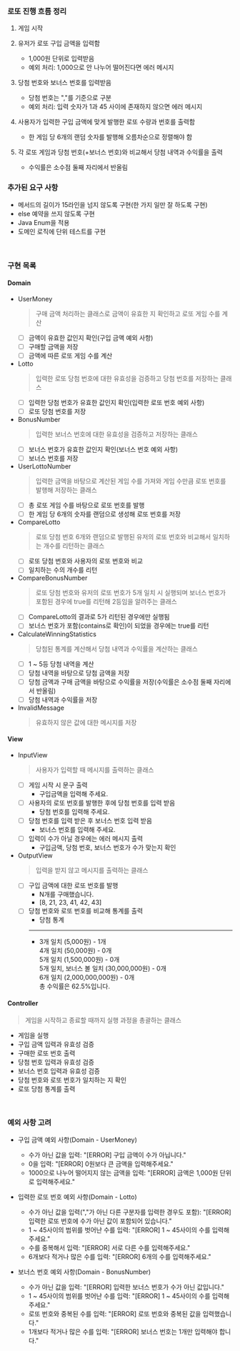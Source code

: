 ### 로또 진행 흐름 정리
1. 게임 시작

2. 유저가 로또 구입 금액을 입력함
   - 1,000원 단위로 입력받음
   - 예외 처리: 1,000으로 안 나누어 떨어진다면 에러 메시지

3. 당첨 번호와 보너스 번호를 입력받음
    - 당첨 번호는 ","를 기준으로 구분
    - 예외 처리: 입력 숫자가 1과 45 사이에 존재하지 않으면 에러 메시지

4. 사용자가 입력한 구입 금액에 맞게 발행한 로또 수량과 번호를 출력함
    - 한 게임 당 6개의 랜덤 숫자를 발행해 오름차순으로 정렬해야 함
   
5. 각 로또 게임과 당첨 번호(+보너스 번호)와 비교해서 당첨 내역과 수익률을 출력
    - 수익률은 소수점 둘째 자리에서 반올림

### 추가된 요구 사항
- 메서드의 길이가 15라인을 넘지 않도록 구현(한 가지 일만 잘 하도록 구현)
- else 예약을 쓰지 않도록 구현
- Java Enum을 적용
- 도메인 로직에 단위 테스트를 구현

<br>


### 구현 목록
#### Domain
- UserMoney 
  > 구매 금액 처리하는 클래스로 금액이 유효한 지 확인하고 로또 게임 수를 계산
  - [ ] 금액이 유효한 값인지 확인(구입 금액 예외 사항)
  - [ ] 구매할 금액을 저장
  - [ ] 금액에 따른 로또 게임 수를 계산

- Lotto
  > 입력한 로또 당첨 번호에 대한 유효성을 검증하고 당첨 번호를 저장하는 클래스
  - [ ] 입력한 당첨 번호가 유효한 값인지 확인(입력한 로또 번호 예외 사항)
  - [ ] 로또 당첨 번호를 저장

- BonusNumber
  > 입력한 보너스 번호에 대한 유효성을 검증하고 저장하는 클래스
  - [ ] 보너스 번호가 유효한 값인지 확인(보너스 번호 예외 사항)
  - [ ] 보너스 번호를 저장

- UserLottoNumber
  > 입력한 금액을 바탕으로 계산된 게임 수를 가져와 게임 수만큼 로또 번호를 발행해 저장하는 클래스
  - [ ] 총 로또 게임 수를 바탕으로 로또 번호를 발행
  - [ ] 한 게임 당 6개의 숫자를 랜덤으로 생성해 로또 번호를 저장

- CompareLotto
  > 로또 당첨 번호 6개와 랜덤으로 발행된 유저의 로또 번호와 비교해서 일치하는 개수를 리턴하는 클래스
  - [ ] 로또 당첨 번호와 사용자의 로또 번호와 비교
  - [ ] 일치하는 수의 개수를 리턴

- CompareBonusNumber
  > 로또 당첨 번호와 유저의 로또 번호가 5개 일치 시 실행되며 보너스 번호가 포함된 경우에 true를 리턴해 2등임을 알려주는 클래스
  - [ ] CompareLotto의 결과로 5가 리턴된 경우에만 실행됨
  - [ ] 보너스 번호가 포함(contains로 확인)이 되었을 경우에는 true를 리턴

- CalculateWinningStatistics
  > 당첨된 통계를 계산해서 당첨 내역과 수익률을 계산하는 클래스
  - [ ] 1 ~ 5등 당첨 내역을 계산
  - [ ] 당첨 내역을 바탕으로 당첨 금액을 저장
  - [ ] 당첨 금액과 구매 금액을 바탕으로 수익률을 저장(수익률은 소수점 둘째 자리에서 반올림)
  - [ ] 당첨 내역과 수익률을 저장

- InvalidMessage
  > 유효하지 않은 값에 대한 메시지를 저장

#### View
- InputView
  > 사용자가 입력할 때 메시지를 출력하는 클래스
  - [ ] 게임 시작 시 문구 출력
    - 구입금액을 입력해 주세요.
  - [ ] 사용자의 로또 번호를 발행한 후에 당첨 번호를 입력 받음
    - 당첨 번호를 입력해 주세요.
  - [ ] 당첨 번호를 입력 받은 후 보너스 번호 입력 받음
    - 보너스 번호를 입력해 주세요.
  - [ ] 입력이 수가 아닐 경우에는 에러 메시지 출력
    - 구입금액, 당첨 번호, 보너스 번호가 수가 맞는지 확인

- OutputView
  > 입력을 받지 않고 메시지를 출력하는 클래스
  - [ ] 구입 금액에 대한 로또 번호를 발행
    - N개를 구매했습니다.
    - [8, 21, 23, 41, 42, 43]
  - [ ] 당첨 번호와 로또 번호를 비교해 통계를 출력
    - 당첨 통계
    - ---
    - 3개 일치 (5,000원) - 1개  
      4개 일치 (50,000원) - 0개  
      5개 일치 (1,500,000원) - 0개  
      5개 일치, 보너스 볼 일치 (30,000,000원) - 0개  
      6개 일치 (2,000,000,000원) - 0개  
      총 수익률은 62.5%입니다.

#### Controller
> 게임을 시작하고 종료할 때까지 실행 과정을 총괄하는 클래스
  - 게임을 실행
  - 구입 금액 입력과 유효성 검증
  - 구매한 로또 번호 출력
  - 당첨 번호 입력과 유효성 검증
  - 보너스 번호 입력과 유효성 검증
  - 당첨 번호와 로또 번호가 일치하는 지 확인
  - 로또 당첨 통계를 출력

<br>

### 예외 사항 고려
- 구입 금액 예외 사항(Domain - UserMoney)
  - 수가 아닌 값을 입력: "[ERROR] 구입 금액이 수가 아닙니다."
  - 0을 입력: "[ERROR] 0원보다 큰 금액을 입력해주세요."
  - 1000으로 나누어 떨어지지 않는 금액을 입력: "[ERROR] 금액은 1,000원 단위로 입력해주세요."

- 입력한 로또 번호 예외 사항(Domain - Lotto)
  - 수가 아닌 값을 입력(","가 아닌 다른 구분자를 입력한 경우도 포함): "[ERROR] 입력한 로또 번호에 수가 아닌 값이 포함되어 있습니다."
  - 1 ~ 45사이의 범위를 벗어난 수를 입력: "[ERROR] 1 ~ 45사이의 수를 입력해주세요."
  - 수를 중복해서 입력: "[ERROR] 서로 다른 수를 입력해주세요."
  - 6개보다 적거나 많은 수를 입력: "[ERROR] 6개의 수를 입력해주세요."

- 보너스 번호 예외 사항(Domain - BonusNumber)
  - 수가 아닌 값을 입력: "[ERROR] 입력한 보너스 번호가 수가 아닌 값입니다."
  - 1 ~ 45사이의 범위를 벗어난 수를 입력: "[ERROR] 1 ~ 45사이의 수를 입력해주세요."
  - 로또 번호와 중복된 수를 입력: "[ERROR] 로또 번호와 중복된 값을 입력했습니다."
  - 1개보다 적거나 많은 수를 입력: "[ERROR] 보너스 번호는 1개만 입력해야 합니다."